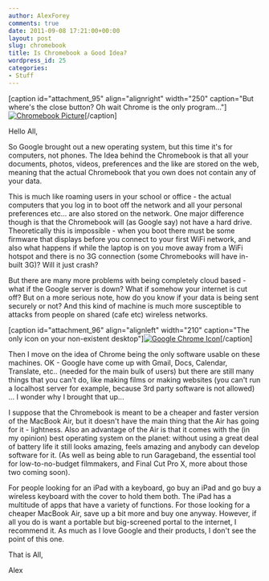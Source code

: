 ```yaml
---
author: AlexForey
comments: true
date: 2011-09-08 17:21:00+00:00
layout: post
slug: chromebook
title: Is Chromebook a Good Idea?
wordpress_id: 25
categories:
- Stuff
---
```


[caption id="attachment_95" align="alignright" width="250" caption="But where's the close button? Oh wait Chrome is the only program..."][![Chromebook Picture](http://newfangled.me/wp-content/uploads/2011/09/google-chromebook1.jpg)](http://newfangled.me/wp-content/uploads/2011/09/google-chromebook1.jpg)[/caption]

Hello All,

So Google brought out a new operating system, but this time it's for computers, not phones. The Idea behind the Chromebook is that all your documents, photos, videos, preferences and the like are stored on the web, meaning that the actual Chromebook that you own does not contain any of your data.

This is much like roaming users in your school or office - the actual computers that you log in to boot off the network and all your personal preferences etc... are also stored on the network. One major difference though is that the Chromebook will (as Google say) not have a hard drive. Theoretically this is impossible - when you boot there must be some firmware that displays before you connect to your first WiFi network, and also what happens if while the laptop is on you move away from a WiFi hotspot and there is no 3G connection (some Chromebooks will have in-built 3G)? Will it just crash?

But there are many more problems with being completely cloud based - what if the Google server is down? What if somehow your internet is cut off? But on a more serious note, how do you know if your data is being sent securely or not? And this kind of machine is much more susceptible to attacks from people on shared (cafe etc) wireless networks.

[caption id="attachment_96" align="alignleft" width="210" caption="The only icon on your non-existent desktop"][![Google Chrome Icon](http://newfangled.me/wp-content/uploads/2011/09/google-chrome-flatten-logo1.png?w=300)](http://newfangled.me/wp-content/uploads/2011/09/google-chrome-flatten-logo1.png)[/caption]

Then I move on the idea of Chrome being the only software usable on these machines. OK - Google have come up with Gmail, Docs, Calendar, Translate, etc.. (needed for the main bulk of users) but there are still many things that you can't do, like making films or making websites (you can't run a localhost server for example, because 3rd party software is not allowed) ... I wonder why I brought that up...

I suppose that the Chromebook is meant to be a cheaper and faster version of the MacBook Air, but it doesn't have the main thing that the Air has going for it - lightness. Also an advantage of the Air is that it comes with the (in my opinion) best operating system on the planet: without using a great deal of battery life it still looks amazing, feels amazing and anybody can develop software for it. (As well as being able to run Garageband, the essential tool for low-to-no-budget filmmakers, and Final Cut Pro X, more about those two coming soon).

For people looking for an iPad with a keyboard, go buy an iPad and go buy a wireless keyboard with the cover to hold them both. The iPad has a multitude of apps that have a variety of functions. For those looking for a cheaper MacBook Air, save up a bit more and buy one anyway. However, if all you do is want a portable but big-screened portal to the internet, I recommend it. As much as I love Google and their products, I don't see the point of this one.

That is All,

Alex
